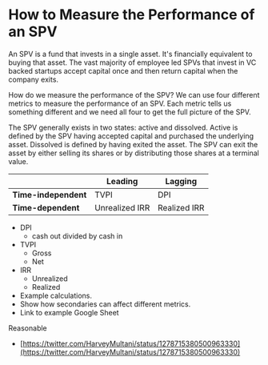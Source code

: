 # How to Measure the Performance of an SPV

An SPV is a fund that invests in a single asset. It's financially equivalent to buying that asset. The vast majority of employee led SPVs that invest in VC backed startups accept capital once and then return capital when the company exits.

How do we measure the performance of the SPV? We can use four different metrics to measure the performance of an SPV. Each metric tells us something different and we need all four to get the full picture of the SPV. 

The SPV generally exists in two states: active and dissolved. Active is defined by the SPV having accepted capital and purchased the underlying asset. Dissolved is defined by having exited the asset. The SPV can exit the asset by either selling its shares or by distributing those shares at a terminal value. 


|   |  Leading |  Lagging |   
|-|-|-|
| **Time-independent**  | TVPI  | DPI  |   
| **Time-dependent**  | Unrealized IRR | Realized IRR  |   


-   DPI
    -   cash out divided by cash in
-   TVPI
    -   Gross
    -   Net
-   IRR
    -   Unrealized
    -   Realized
-   Example calculations.
-   Show how secondaries can affect different metrics.
-   Link to example Google Sheet

Reasonable 
- [https://twitter.com/HarveyMultani/status/1278715380500963330](https://twitter.com/HarveyMultani/status/1278715380500963330)
<!--stackedit_data:
eyJoaXN0b3J5IjpbMzMwNzc4MjE1LDIwMzIwNTgwOTUsLTMzMD
QxOTUxOCwxMjM5NzUzMTg0LC0xMzM1MDA0MDgwXX0=
-->